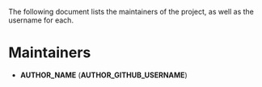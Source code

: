 The following document lists the maintainers of the project, as well as the username for each.

# Maintainers
- __AUTHOR_NAME__ (__AUTHOR_GITHUB_USERNAME__)

